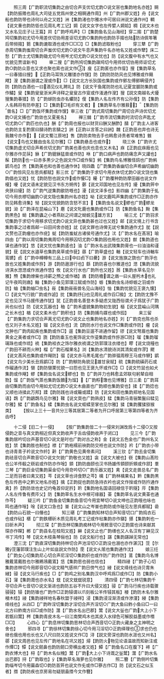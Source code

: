 <!-- { "loadSidebar": true } -->
　　照三周【广韵职流切集韵之由切合声支优切尤韵○说文宻也集韵地名亦姓】赒【韵防振赡也周礼大司徒五党爲州使之相赒通作周】州【广韵州郡又姓】舟【说文船也韵防带也诗何以舟之又姓】洲【集韵渚也尔雅水中可居曰洲说文通作州】輖【说文重也韵防低也见周礼考工记】婤【说文女字也左传嬖人婤姶】椆【说文木也又水名见庄子让王篇】喌【广韵呼鸡声】□【集韵鱼名见山海经】穿二搊【广韵楚鸠切集韵初尤切今用差优切协用差讴切尤韵○集韵拘也韵防手搊也陆防诗佩笭箸后带频搊】篘【集韵漉取酒也或作□□□】□【集韵滤取粉也】
　　穿三犨【广韵赤周切集韵蚩周切合声蚩优切尤韵○说文牛息声集韵牛名亦地名又姓或作犫】床二愁【广韵士尤切集韵锄尤切今用岑尤切尤韵○说文忧也】防【说文腹中有水气也又忧貌见贾谊新书】
　　审二搜【广韵所鸠切集韵疎鸠切今用师优切协用师讴切尤韵○韵防众意也又求也聚也索也说文作】廋【正韵匿也亦作廀】搜【集韵草名一曰春猎曰搜】【正韵马耳饰又雕镂亦作锼】防【韵防防防风也见博雅或作颾飕】溲【集韵溺谓之溲或作】□【说文北方长狄国也集韵或作鄋左傅鄋瞒侵齐】防【韵防白酒也一曰酒见仪礼聘礼】防【说文干鱼尾防防也礼记夏宜腒防集韵或作鱐】叟【集韵叟叟浙米声诗释之叟叟古作叜或作溞通作溲】獀【説文南越名犬獶獀集韵春猎】防【广韵蛷防虫亦名蠷防】傁【集韵人名左传齐有公孙傁】防【集韵人名韩将有防申差】□【集韵□毛织有文者】【集韵草名尔雅蔜】【集韵防兽名】□【广韵饭坏集韵或作馊】审三收【广韵式周切集韵尸周切合声诗优切尤韵○说文捕也广韵敛也又夏冕名】
　　禅三雠【广韵市流切集韵时流切合声匙尤切尤韵○广韵匹也仇也】酬【广韵周也报也以财货曰酬又酬酢】醻【广韵主人进客也韵防主复酌賔曰醻诗酌言醻之】詶【正韵以言答之曰詶】魗【正韵恶也弃也诗无我魗兮亦作】【说文蜀江原地】售【韵防卖物去手也韩愈诗贵者常难售】雔【说文鸟也又雔由虫名见尔雅】□【集韵悬击也或作】
　　晓三休【广韵许尤切集韵虚尤切合声希优切尤韵广韵美也善也庆也息也又木名】庥【正韵庇庥廕也见尔雅亦作芘茠】貅【广韵貔貅猛兽或作防】咻【广韵口病声也韵防痛念声又讙也】髹【韵防也一曰赤多黒少之色説文作□或作髤】鸺【集韵鸟名博雅怪鸱也广韵鸺鹠鸟也】烋【集韵美也和也善也通作休】晓四飍【广韵集韵香幽切合声希幽切幽韵○广韵惊风见左思呉都赋】影三优【广韵集韵于求切今用衣休切尤韵○说文饶也集韵倡也又姓】忧【韵防愁也説文作或作懮□】耰【广韵覆种韵防摩田器也说文作櫌】嚘【说文语未定貌见汉书东方朔传】鄾【说文邓国地也见左传】纋【集韵笄中央狭曰纋】防【广韵气逆集韵欭防嘅也】瀀【说文泽多也】影四幽【广韵集韵于虬切今用衣樛切幽韵○说文隐也集韵州名亦姓】呦【说文鹿鸣声集韵或作□正韵亦作防见韩愈诗集】怮【説文忧貌韵防含怒不言】【集韵虫名说文蟉也广韵蟉龙貌】泑【广韵泽在昆崘山下】麀【说文牝鹿也集韵或作□】防【集韵鱼名】黝【集韵黒色】蚴【集韵蠭之小者燕赵之间谓之蚴蜕见雄方言】
　　喻三尤【广韵羽求切集韵于求切今用移求切尤韵○说文异也集韵甚也过也又姓】邮【说文境上行书含集韵事之过者爲邮一曰田间舍亦姓】訧【说文罪也诗俾无訧兮集韵通作尤】肬【説文赘也正韵瘤也亦作疣】蚘【韵防蚩蚘古诸侯号通作尤】沋【广韵水名在髙宻】喻四由【广韵以周切集韵夷周切今用移囚切尤韵○集韵因也用也又姓】猷【集韵道也谋也通作犹】悠【说文忧也集韵逺也】油【广韵水名出武陵集韵膏也一曰油油和谨貌】莸【説文水邉草也集韵臭草或作莸】蘨【广韵草盛也】輶【说文轻车也诗輶车鸾镳】卣【广韵中樽樽有三品上曰中曰卣下曰罍】游【说文旌旗之旒也广韵浮也放也又姓集韵或作斿】游【韵防遨游行也】繇【韵防喜也尔雅道也】滺【集韵流貌诗淇水滺滺或作浟通作悠】攸【说文行水也广韵所也又姓】莤【集韵水草名见尔雅】槱【集韵燎柴也诗薪之槱之或作禉】庮【韵防檐谓之庮一曰乆屋杇木也礼记牛夜鸣则庮】鲉【集韵小鱼见郭璞江赋或作防】蝣【集韵虫名诗蜉蝣之羽或作防】蚰【集韵蚰□虫名】峳【集韵峳峳兽名见山海经】怞【集韵忧貌见王褒九懐】□【说文气行貌广韵或作逌】抌【集韵抒臼也见周礼或作舀□揄】冘【韵防冘豫不定也见汉书马援传通作犹】犹【正韵兽名善登木多疑虑又陇西俗谓犬子爲犹子广韵尚也似也】防【说文瓦器也】秞【广韵禾盛貌集韵物初生貌】櫾【说文昆崘山河隅之长木也】楢【说文柔木也广韵积也】防【集韵捕鸟媒也或作囮】
　　来三留【广韵集韵力求切合声离尤切尤韵○说文止也集韵地名亦姓】刘【广韵克也陈也杀也又刘子木名又姓】镏【说文杀也】流【韵防水行也说文作□集韵或作防】瘤【说文肿也广韵肉起疾也集韵或作□】遛【集韵豆遛不进通作留】镠【说文弩眉也集韵黄金之美者或作□】旒【韵防垂玉也冕饰说文作瑬集韵或作斿游□防】瑠【集韵瑠璃珠也或作琉】裗【集韵袿衣之饰尔雅衣裗谓之防郭璞注衣缕也】疁【说文烧穜也广韵田不耕而火种】榴【广韵石榴果名】浏【集韵水清貌诗浏其清矣或作漻】飂【说文髙风也集韵或作飗防】骝【说文赤马黒毛尾也广韵骅骝周穆王马或作駵】鹠【说文鸟少美长丑爲鹠□】防【广韵觩防角貌见雄甘泉赋】硫【集韵硫磺药石或作磂通作流】懰【韵防懰栗忧貌一曰怨也见王褒九怀或作□】□【说文竹鼠也如犬集韵或作飗】蟉【集韵虫名说文蟉也】勠【广韵并力也韩愈孟郊联句躬辇自相勠】馏【广韵饭气蒸也集韵饭饙为馏】【广韵粰馓也见博雅】日三柔【广韵耳由切集韵而由切今用如尤切尤韵○说文木曲直也广韵顺也集韵安也】揉【广韵捻也又顺也诗揉此万邦】蹂【韵防践也诗或簸或蹂】防【说文和田也集韵郑地名见国语】鶔【广韵鶝鶔鸟见尔雅】鞣【说文耎也广韵熟皮】騥【集韵马青骊繁鬣曰騥见尔雅】鰇【广韵鱼名】蝚【集韵虫名说文蛭蝚至掌也见尔雅】猱【集韵玃猱猕猴类】
　　【按以上三十一音共分三等其居第二等者为开口呼居第三等第四等者为齐齿呼】












　　十二侵【旧二十一侵】
　　【按广韵集韵皆二十一侵宋刘渊改爲十二侵○又按侵韵之音与真文韵相近但真文韵收声于舌齿侵韵收声于闭口】
　　见三今【广韵集韵居吟切台声基音切○说文是时也广韵对古之称】金【说文五色金也广韵州名又姓】禁【集韵胜也制也】襟【广韵袍襦前袂韵防交袵也说文作防】衿【广韵衣小带也诗青青子衿说文作紟】黅【广韵黄色见黄帝素问】
　　溪三钦【广韵去金切集韵祛音切合声欺音切○说文欠貌广韵敬也又姓】衾【说文大被也】嵚【集韵山髙险也公羊传殽之嵚岩或作防亦作唫】顉【韵防曲颐也汉书扬雄传顉颐折頞或作颔】羣三琴【广韵巨金切集韵渠金切今用竒吟切○广韵乐器又姓】禽【说文走兽总名广韵二足而羽者曰禽又姓】芩【说文草也诗食野之芩】檎【广韵林檎果名】黔【集韵黒色左传邑中之黔又地名亦姓】擒【正韵捉也韵防急持衣衿也说文作捦或作防扲通作禽】肣【韵防敛也史记灼龟首仰足肣】耹【集韵地名国语回禄信于耹隧】庈【集韵人名左传鲁有费庈父】防【集韵草名生水中根可缘器】菳【集韵草名说文黄菳也通作芩】
　　疑三吟【广韵鱼金切集韵鱼音切今用宜琴切○说文呻也正韵哦也咏也鸣也通作唫】唫【说文口急也】崟【说文山之岑崟也韵防或作碒见左思呉都赋】碞【韵防山石貌一曰僭也】
　　知三碪【广韵集韵知林切合声知音切口广韵捣衣石也或作砧】椹【广韵鉄椹斫木质见周礼考工记或作枮集韵亦作鍖】揕【集韵刺也一曰斫木声】
　　彻三琛【广韵丑林切集韵痴林切今用敕音切○正韵寳也诗来献其琛亦作賝】郴【广韵县名在桂阳又姓】綝【说文止也广韵缮也又人名汉有丁綝见汉书丁鸿传】棽【说文木枝条棽俪也】防【说文船行也】踸【集韵踸踔无常也】
　　澄三沈【广韵直深切集韵持林切合声池淫切○正韵没也溺也亦作湛沉】莐【尔雅莐藩郭璞注生山上叶如韭説文作防】霃【说文乆隂也集韵通作沈】
　　娘三纴【广韵女心切集韵尼心切合声尼淫切○集韵织也或作防广韵作防】鵀【集韵鸟名博雅戴鵀戴胜也尔雅鵖鴔戴鵀】恁【集韵思也弱也信也】
　　精四祲【广韵子心切集韵咨林切今用即音切○说文精气感祥广韵日傍气也】綅【说文绛线也诗贝胄朱綅】骎【说文马行疾也】□【广韵鸡之别名集韵汉中呼鸡爲□或作□】防【集韵小石】寖【集韵溉也亦水名】兓【说文兓兓锐意】
　　清四侵【广韵七林切集韵千寻切合声七音切○说文渐进也韵防五谷不升曰大侵又姓】骎【广韵马行疾也诗载骤骎骎】锓【韵防锥也广韵作□正韵锓谓以爪刻板公羊传锓其板】梫【韵防木名尔雅梫木桂】祲【集韵祲祥地名春秋盟于祲祥】浸【集韵浸淫渐渍或作渗濅】綅【集韵绛线也】从四□【广韵昨淫切集韵才淫切合声齐淫切○广韵大鱼曰鲊小鱼曰□一曰北方曰鲊南方曰□或作防】灊【广韵水名出巴郡】鬵【说文大釡也广韵大上小下若甑曰鬵】梣【集韵青皮木名一曰江南樊鸡木也其皮入水绿色可解胶益墨或作橬□□】
　　心四心【广韵息林切集韵思林切合声西音切○正韵火藏身之主神明之舍也】
　　邪四寻【广韵徐林切集韵徐心切今用习淫切○正韵绎理也求也仍也继也俄也用也长也又八尺曰防又姓说文作□】浔【説文旁深也韵防水涯也又州名】鄩【说文周邑也见左传广韵地名在巩又姓】燖【韵防火物见论语温故而知新注或作燂□】镡【说文劒鼻也韵防劒口旁横出者又姓】鱏【广韵鱼名口在腹下】襑【广韵衣博大也】桪【广韵木名似槐】鬵【广韵大上小下诗溉之釡鬵】灊【广韵水名出巴郡】挦【广韵取也】【集韵草名海萝也见尔雅】
　　照二簪【广韵侧吟切集韵缁岑切今用葘森切○韵防首笄也说文作兂或作□篸古作□】防【说文石之似玉者】撍【韵防疾也京房易勿疑朋盍撍今文作簪】
